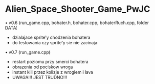 # Alien_Space_Shooter_Game_PwJC

• v0.6 (run_game.cpp, bohater.h, bohater.cpp, bohaterRuch.cpp, folder DATA)
  - dzialajace sprite'y chodzenia bohatera
  - do testowania czy sprite'y sie nie zacinaja

• v0.7 (run_game.cpp)
  - restart poziomu przy smerci bohatera
  - obrazenia od pociskow wroga
  - instant kill przez kolizje z wrogiem i lava
  - UWAGA!!! JEST TRUDNO!!!
